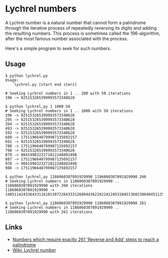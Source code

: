# Lychrel numbers

A Lychrel number is a natural number that cannot form a palindrome through the iterative process of repeatedly reversing its digits and adding the resulting numbers. This process is sometimes called the 196-algorithm, after the most famous number associated with the process.

Here's a simple program to seek for such numbers.

## Usage

```
$ python lychrel.py
Usage:
	lychrel.py [start end iters]

# Seeking Lychrel numbers in 1 .. 200 with 50 iterations
196 -> 925153265399993573340628

$ python lychrel.py 1 1000 50
# Seeking Lychrel numbers in 1 .. 1000 with 50 iterations
196 -> 925153265399993573340628
295 -> 925153265399993573340628
394 -> 925153265399993573340628
493 -> 925153265399993573340628
592 -> 925153265399993573340628
689 -> 1751196640799987135692157
691 -> 925153265399993573340628
788 -> 1751196640799987135692157
790 -> 925153265399993573340628
879 -> 9041998323271812248892498
887 -> 1751196640799987135692157
978 -> 9041998323271812248892498
986 -> 1751196640799987135692157

$ python lychrel.py 1186060307891929990 1186060307891929990 260
# Seeking Lychrel numbers in 1186060307891929990 .. 1186060307891929990 with 260 iterations
1186060307891929990 -> 14051142433643311610130722643331260044362162241245310451360230640451135312412622544301622333362170321062133354432511503

$ python lychrel.py 1186060307891929990 1186060307891929990 261
# Seeking Lychrel numbers in 1186060307891929990 .. 1186060307891929990 with 261 iterations
```

## Links

- [Numbers which require exactly 261 'Reverse and Add' steps to reach a palindrome](https://oeis.org/A281506)
- [Wiki: Lychrel number](https://en.wikipedia.org/wiki/Lychrel_number)
